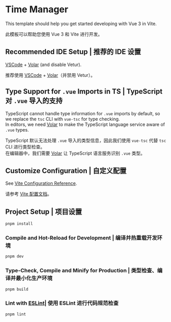 # Time Manager

This template should help you get started developing with Vue 3 in Vite.

此模板可以帮助您使用 Vue 3 和 Vite 进行开发。

## Recommended IDE Setup | 推荐的 IDE 设置

[VSCode](https://code.visualstudio.com/) + [Volar](https://marketplace.visualstudio.com/items?itemName=Vue.volar) (and disable Vetur).

推荐使用 [VSCode](https://code.visualstudio.com/) + [Volar](https://marketplace.visualstudio.com/items?itemName=Vue.volar)（并禁用 Vetur）。

## Type Support for `.vue` Imports in TS | TypeScript 对 `.vue` 导入的支持

TypeScript cannot handle type information for `.vue` imports by default, so we replace the `tsc` CLI with `vue-tsc` for type checking.  
In editors, we need [Volar](https://marketplace.visualstudio.com/items?itemName=Vue.volar) to make the TypeScript language service aware of `.vue` types.

TypeScript 默认无法处理 `.vue` 导入的类型信息，因此我们使用 `vue-tsc` 代替 `tsc` CLI 进行类型检查。  
在编辑器中，我们需要 [Volar](https://marketplace.visualstudio.com/items?itemName=Vue.volar) 让 TypeScript 语言服务识别 `.vue` 类型。

## Customize Configuration | 自定义配置

See [Vite Configuration Reference](https://vite.dev/config/).

请参考 [Vite 配置文档](https://vite.dev/config/)。

## Project Setup | 项目设置

```sh
pnpm install
```

### Compile and Hot-Reload for Development | 编译并热重载开发环境

```sh
pnpm dev
```

### Type-Check, Compile and Minify for Production | 类型检查、编译并最小化生产环境

```sh
pnpm build
```

### Lint with [ESLint](https://eslint.org/)| 使用 ESLint 进行代码规范检查

```sh
pnpm lint
```
